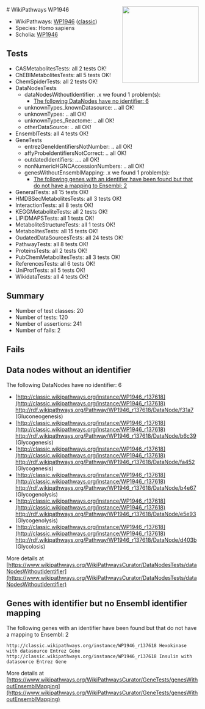 <img style="float: right; width: 200px" src="https://upload.wikimedia.org/wikipedia/commons/thumb/8/83/Wplogo_with_text_500.png/640px-Wplogo_with_text_500.png" />
# WikiPathways WP1946

* WikiPathways: [WP1946](https://wikipathways.org/pathways/WP1946) ([classic](https://classic.wikipathways.org/instance/WP1946))
* Species: Homo sapiens
* Scholia: [WP1946](https://scholia.toolforge.org/wikipathways/WP1946)
## Tests
* CASMetabolitesTests: all 2 tests OK!
* ChEBIMetabolitesTests: all 5 tests OK!
* ChemSpiderTests: all 2 tests OK!
* DataNodesTests
    * dataNodesWithoutIdentifier: .x we found 1 problem(s):
        * [The following DataNodes have no identifier: 6](#d2d32fa5)
    * unknownTypes_knownDatasource: .. all OK!
    * unknownTypes: .. all OK!
    * unknownTypes_Reactome: .. all OK!
    * otherDataSource: .. all OK!
* EnsemblTests: all 4 tests OK!
* GeneTests
    * entrezGeneIdentifiersNotNumber: .. all OK!
    * affyProbeIdentifiersNotCorrect: .. all OK!
    * outdatedIdentifiers: .... all OK!
    * nonNumericHGNCAccessionNumbers: .. all OK!
    * genesWithoutEnsemblMapping: .x we found 1 problem(s):
        * [The following genes with an identifier have been found but that do not have a mapping to Ensembl: 2](#40286d84)
* GeneralTests: all 15 tests OK!
* HMDBSecMetabolitesTests: all 3 tests OK!
* InteractionTests: all 8 tests OK!
* KEGGMetaboliteTests: all 2 tests OK!
* LIPIDMAPSTests: all 1 tests OK!
* MetaboliteStructureTests: all 1 tests OK!
* MetabolitesTests: all 15 tests OK!
* OudatedDataSourcesTests: all 24 tests OK!
* PathwayTests: all 8 tests OK!
* ProteinsTests: all 2 tests OK!
* PubChemMetabolitesTests: all 3 tests OK!
* ReferencesTests: all 6 tests OK!
* UniProtTests: all 5 tests OK!
* WikidataTests: all 4 tests OK!


## Summary

* Number of test classes: 20
* Number of tests: 120
* Number of assertions: 241
* Number of fails: 2

## Fails

<a name="d2d32fa5" />

## Data nodes without an identifier

The following DataNodes have no identifier: 6

* [http://classic.wikipathways.org/instance/WP1946_r137618](http://classic.wikipathways.org/instance/WP1946_r137618) http://rdf.wikipathways.org/Pathway/WP1946_r137618/DataNode/f31a7 (Gluconeogenesis)
* [http://classic.wikipathways.org/instance/WP1946_r137618](http://classic.wikipathways.org/instance/WP1946_r137618) http://rdf.wikipathways.org/Pathway/WP1946_r137618/DataNode/b6c39 (Glycogenesis)
* [http://classic.wikipathways.org/instance/WP1946_r137618](http://classic.wikipathways.org/instance/WP1946_r137618) http://rdf.wikipathways.org/Pathway/WP1946_r137618/DataNode/fa452 (Glycogenesis)
* [http://classic.wikipathways.org/instance/WP1946_r137618](http://classic.wikipathways.org/instance/WP1946_r137618) http://rdf.wikipathways.org/Pathway/WP1946_r137618/DataNode/b4e67 (Glycogenolysis)
* [http://classic.wikipathways.org/instance/WP1946_r137618](http://classic.wikipathways.org/instance/WP1946_r137618) http://rdf.wikipathways.org/Pathway/WP1946_r137618/DataNode/e5e93 (Glycogenolysis)
* [http://classic.wikipathways.org/instance/WP1946_r137618](http://classic.wikipathways.org/instance/WP1946_r137618) http://rdf.wikipathways.org/Pathway/WP1946_r137618/DataNode/d403b (Glycolosis)


More details at [https://www.wikipathways.org/WikiPathwaysCurator/DataNodesTests/dataNodesWithoutIdentifier](https://www.wikipathways.org/WikiPathwaysCurator/DataNodesTests/dataNodesWithoutIdentifier)

<a name="40286d84" />

## Genes with identifier but no Ensembl identifier mapping

The following genes with an identifier have been found but that do not have a mapping to Ensembl: 2
```
http://classic.wikipathways.org/instance/WP1946_r137618 Hexokinase with datasource Entrez Gene
http://classic.wikipathways.org/instance/WP1946_r137618 Insulin with datasource Entrez Gene
```

More details at [https://www.wikipathways.org/WikiPathwaysCurator/GeneTests/genesWithoutEnsemblMapping](https://www.wikipathways.org/WikiPathwaysCurator/GeneTests/genesWithoutEnsemblMapping)


